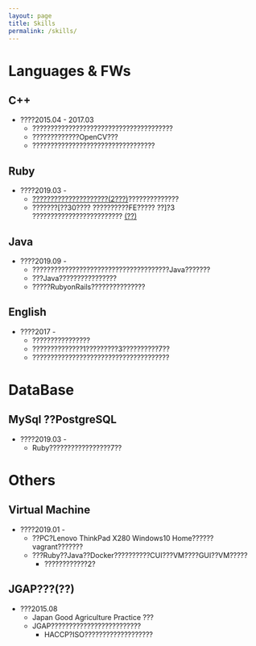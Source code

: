 ```yaml
---
layout: page
title: Skills
permalink: /skills/
---
```


# Languages & FWs
## C++
- ????2015.04 - 2017.03
  - ???????????????????????????????????????
  - ?????????????OpenCV???
  - ??????????????????????????????????
## Ruby
- ????2019.03 -
  - [?????????????????????(2???)](https://qiita.com/OriverK/items/30d8941c7799c9aa6dfd)??????????????
  - ???????[??30???? ??????????FE????? ??]?3 ????????????????????????? [(??)](https://www.jitec.ipa.go.jp/1_04hanni_sukiru/mondai_kaitou_2018h30_2/2018h30a_fe_pm_qs.pdf)

## Java
- ????2019.09 -
  - ??????????????????????????????????????Java???????
  - ???Java????????????????
  - ?????RubyonRails???????????????

## English
- ????2017 -
  - ????????????????
  - ??????????????1?????????3??????????7??
  - ??????????????????????????????????????
# DataBase
## MySql ??PostgreSQL
- ????2019.03 -
  - Ruby?????????????????7??
# Others
## Virtual Machine
- ????2019.01 -
  - ??PC?Lenovo ThinkPad X280 Windows10 Home??????vagrant???????
  - ???Ruby??Java??Docker??????????CUI???VM????GUI??VM?????
    - ????????????2?
## JGAP???(??)
- ???2015.08
  - Japan Good Agriculture Practice ???
  - JGAP?????????????????????????
    - HACCP?ISO???????????????????

